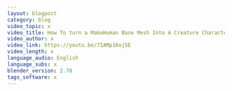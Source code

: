 ```yaml
---
layout: blogpost
category: blog
video_topic: x
video_title: How To turn a MakeHuman Base Mesh Into A Creature Character In Blender 2.78a
video_author: x
video_link: https://youtu.be/7IAMp16oj5E
video_length: x
language_audio: English
language_subs: x
blender_version: 2.78
tags_software: x
---
```

